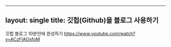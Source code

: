 ----
layout: single
title: 깃헙(Github)을 블로그 사용하기
----

깃헙 블로그 10분안에 완성하기 https://www.youtube.com/watch?v=ACzFIAOsfpM
